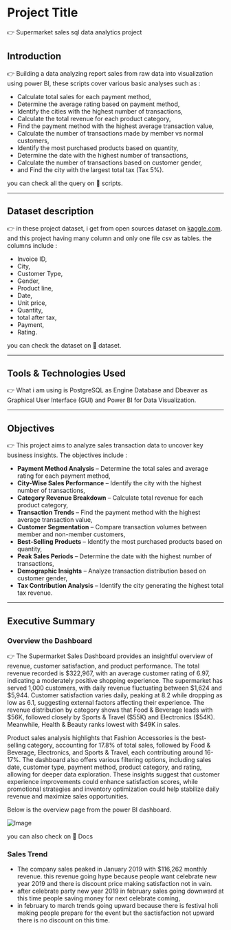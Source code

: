 # Project Title 
 👉 Supermarket sales sql data analytics project

## Introduction
 👉 Building a data analyzing report sales from raw data into visualization using power BI, these scripts cover various basic analyses such as :
- Calculate total sales for each payment method,
- Determine the average rating based on payment method,
- Identify the cities with the highest number of transactions,
- Calculate the total revenue for each product category,
- Find the payment method with the highest average transaction value,
- Calculate the number of transactions made by member vs normal customers,
- Identify the most purchased products based on quantity,
- Determine the date with the highest number of transactions,
- Calculate the number of transactions based on customer gender,
- and Find the city with the largest total tax (Tax 5%).

you can check all the query on 📂 scripts.

---

## Dataset description
👉 in these project dataset, i get from open sources dataset on [kaggle.com](https://www.kaggle.com/datasets). and this project having many column and only one file csv as tables. the columns include :
- Invoice ID,
- City,
- Customer Type,
- Gender,
- Product line,
- Date,
- Unit price,
- Quantity,
- total after tax,
- Payment,
- Rating.

you can check the dataset on 📂 dataset.

---

## Tools & Technologies Used
👉 What i am using is PostgreSQL as Engine Database and Dbeaver as Graphical User Interface (GUI) and Power BI for Data Visualization.

---

## Objectives
👉 This project aims to analyze sales transaction data to uncover key business insights. The objectives include :
- **Payment Method Analysis** – Determine the total sales and average rating for each payment method,
- **City-Wise Sales Performance** – Identify the city with the highest number of transactions,
- **Category Revenue Breakdown** – Calculate total revenue for each product category,
- **Transaction Trends** – Find the payment method with the highest average transaction value,
- **Customer Segmentation** – Compare transaction volumes between member and non-member customers,
- **Best-Selling Products** – Identify the most purchased products based on quantity,
- **Peak Sales Periods** – Determine the date with the highest number of transactions,
- **Demographic Insights** – Analyze transaction distribution based on customer gender,
- **Tax Contribution Analysis** – Identify the city generating the highest total tax revenue.

---

## Executive Summary
### Overview the Dashboard
👉 The Supermarket Sales Dashboard provides an insightful overview of revenue, customer satisfaction, and product performance. The total revenue recorded is $322,967, with an average customer rating of 6.97, indicating a moderately positive shopping experience. The supermarket has served 1,000 customers, with daily revenue fluctuating between $1,624 and $5,944. Customer satisfaction varies daily, peaking at 8.2 while dropping as low as 6.1, suggesting external factors affecting their experience. The revenue distribution by category shows that Food & Beverage leads with $56K, followed closely by Sports & Travel ($55K) and Electronics ($54K). Meanwhile, Health & Beauty ranks lowest with $49K in sales.

Product sales analysis highlights that Fashion Accessories is the best-selling category, accounting for 17.8% of total sales, followed by Food & Beverage, Electronics, and Sports & Travel, each contributing around 16-17%. The dashboard also offers various filtering options, including sales date, customer type, payment method, product category, and rating, allowing for deeper data exploration. These insights suggest that customer experience improvements could enhance satisfaction scores, while promotional strategies and inventory optimization could help stabilize daily revenue and maximize sales opportunities.

Below is the overview  page from the power BI dashboard.

![Image](https://github.com/user-attachments/assets/23793a42-cb71-415c-b52f-5ea3ea7164d0)

you can also check on 📂 Docs

### Sales Trend
- The company sales peaked in January 2019 with $116,262 monthly revenue. this revenue going hype because people want celebrate new year 2019 and there is discount price making satisfaction not in vain.
- after celebrate party new year 2019 in february sales going downward at this time people saving money for next celebrate coming,
- in february to march trends going upward because there is festival holi making people prepare for the event but the sactisfaction not upward there is no discount on this time.
